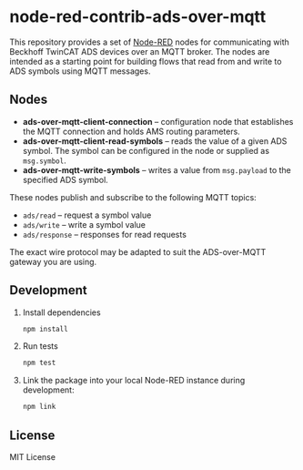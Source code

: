 # node-red-contrib-ads-over-mqtt

This repository provides a set of [Node-RED](https://nodered.org/) nodes for
communicating with Beckhoff TwinCAT ADS devices over an MQTT broker. The nodes
are intended as a starting point for building flows that read from and write to
ADS symbols using MQTT messages.

## Nodes

- **ads-over-mqtt-client-connection** – configuration node that establishes the MQTT
  connection and holds AMS routing parameters.
- **ads-over-mqtt-client-read-symbols** – reads the value of a given ADS symbol. The symbol
  can be configured in the node or supplied as `msg.symbol`.
- **ads-over-mqtt-write-symbols** – writes a value from `msg.payload` to the
  specified ADS symbol.

These nodes publish and subscribe to the following MQTT topics:

- `ads/read` – request a symbol value
- `ads/write` – write a symbol value
- `ads/response` – responses for read requests

The exact wire protocol may be adapted to suit the ADS-over-MQTT gateway you
are using.

## Development

1. Install dependencies

   ```bash
   npm install
   ```

2. Run tests

   ```bash
   npm test
   ```

3. Link the package into your local Node-RED instance during development:

   ```bash
   npm link
   ```

## License

MIT License

